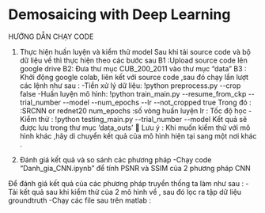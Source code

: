 # Demosaicing with Deep Learning


HƯỚNG DẪN CHẠY CODE 
1.	Thực hiện huấn luyện và kiểm thử model
Sau khi tải source code và bộ dữ liệu về thì thực hiện theo các bước sau 
B1 :Upload source code lên google drive
B2: Đưa thư mục CUB_200_2011 vào thư mục “data” 
B3 : Khởi động google colab, liên kết với source code ,sau đó chạy lần lượt các lệnh như sau :
-Tiền xử lý dữ liệu:
!python preprocess.py  --crop false
-Huấn luyện mô hình:
!python train_main.py --resume_from_ckp <true or false>  --trial_number <an integer> --model <model name>  --num_epochs <an integer>  --lr <a float number> --not_cropped true
Trong đó :
<model name> :SRCNN or rednet20
num_epochs :số vòng huấn luyện
lr : Tốc độ học
-Kiểm thử :
!python testing_main.py --trial_number <an integer> --model <model name>
Kết quả sẽ được lưu trong thư mục ‘data_outs’
	Lưu ý : Khi muốn kiểm thử với mô hình khác ,hãy di chuyển kết quả của mô hình hiện tại sang một nơi khác .

2.	Đánh giá kết quả và so sánh các phương pháp 
-Chạy code  “Danh_gia_CNN.ipynb”  để tính PSNR và SSIM của 2 phương pháp CNN

Để đánh giá kết quả của các phương pháp truyền thống ta làm như sau :
-Tải kết quả sau khi kiểm thử của 2 mô hình về , sau đó lọc ra tập dữ liệu groundtruth 
-Chạy các file sau trên matlab :


